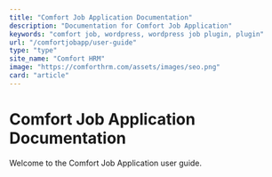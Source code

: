 ```yaml
---
title: "Comfort Job Application Documentation"
description: "Documentation for Comfort Job Application"
keywords: "comfort job, wordpress, wordpress job plugin, plugin"
url: "/comfortjobapp/user-guide"
type: "type"
site_name: "Comfort HRM"
image: "https://comforthrm.com/assets/images/seo.png"
card: "article"
---
```


# Comfort Job Application Documentation

Welcome to the Comfort Job Application user guide.


